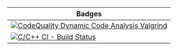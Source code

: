 
|Badges|
|------|
|[![CodeQuality Dynamic Code Analysis Valgrind](https://github.com/Rajamchakradar/project1/actions/workflows/CodeQuality_Dynamic.yml/badge.svg)](https://github.com/Rajamchakradar/project1/actions/workflows/CodeQuality_Dynamic.yml)|
|[![C/C++ CI - Build Status](https://github.com/Rajamchakradar/project1/actions/workflows/build.yml/badge.svg)](https://github.com/Rajamchakradar/project1/actions/workflows/build.yml)|
